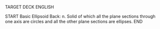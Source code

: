 TARGET DECK
ENGLISH

START
Basic
Ellipsoid
Back: n. Solid of which all the plane sections through one axis are circles and all the other plane sections are ellipses.
END
